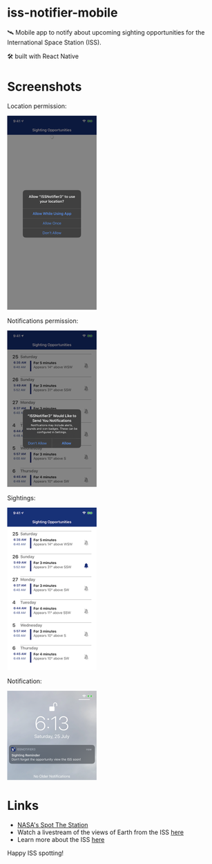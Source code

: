 # iss-notifier-mobile
🛰 Mobile app to notify about upcoming sighting opportunities for the International Space Station (ISS). 

🛠 built with React Native

# Screenshots

Location permission:

<img src="https://github.com/priyalr/iss-notifier-mobile/blob/master/screenshots/iss-notifier-mobile-location-permission.png" width="207" height="448" title="Location permission">

Notifications permission:

<img src="https://github.com/priyalr/iss-notifier-mobile/blob/master/screenshots/iss-notifier-mobile-notifications-permission.png" width="207" height="361" title="Notifications permission">

Sightings:

<img src="https://github.com/priyalr/iss-notifier-mobile/blob/master/screenshots/iss-notifier-mobile-sightings.png" width="207" height="375" title="Sightings">

Notification:

<img src="https://github.com/priyalr/iss-notifier-mobile/blob/master/screenshots/iss-notifier-mobile-notification.png" width="207" height="206"  title="Notification">




# Links

 - [NASA's Spot The Station](https://spotthestation.nasa.gov/) 
 - Watch a livestream of the views of Earth from the ISS [here](https://www.nasa.gov/multimedia/nasatv/iss_ustream.html) 
 - Learn more about the ISS [here](https://www.nasa.gov/mission_pages/station/main/index.html)
 
 Happy ISS spotting!

